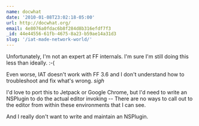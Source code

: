 ```yaml
---
name: docwhat
date: '2010-01-08T23:02:18-05:00'
url: http://docwhat.org/
email: 4e8076a0fdac6b8f284d8b316efdf7f3
_id: 44e44556-61fb-4675-8a23-b59ae14a31d3
slug: '/iat-made-network-world/'
---
```


Unfortunately, I'm not an expert at FF internals. I'm sure I'm still doing
this less than ideally. :-(

Even worse, IAT doesn't work with FF 3.6 and I don't understand how to
troubleshoot and fix what's wrong. _sigh_

I'd love to port this to Jetpack or Google Chrome, but I'd need to write an
NSPlugin to do the actual editor invoking -- There are no ways to call out to
the editor from within these environments that I can see.

And I really don't want to write and maintain an NSPlugin.
